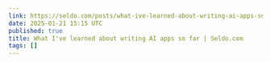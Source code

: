 ```yaml
---
link: https://seldo.com/posts/what-ive-learned-about-writing-ai-apps-so-far
date: 2025-01-21 15:15 UTC
published: true
title: What I've learned about writing AI apps so far | Seldo.com
tags: []
---
```




